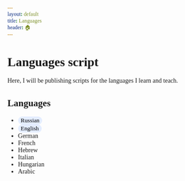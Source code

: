 ```yaml
---
layout: default
title: Languages
header: 🏠︎
---
```


<head>
  <link href='https://fonts.googleapis.com/css?family=Rubik' rel='stylesheet' type='text/css'>
  <title>Languages</title>
  <link rel="icon" type="image/x-icon" href="logo.png">
  
<style>
  * {
    font-family: Rubik;
  }
  .button {
    background-color: #e4edff;
    border-radius: 10px;
    border: 0px;
    color: black;
  }
  .button:hover {
    background-color: #b2c9f6;
  }
  
</style>
</head>

# Languages script

Here, I will be publishing scripts for the languages I learn and teach.

## Languages
* <a href="/ru"><button name="button" class="button">Russian</button></a>
* <a href="/en"><button name="button" class="button">English</button></a>
* German
* French
* Hebrew
* Italian
* Hungarian
* Arabic